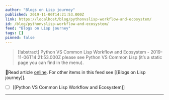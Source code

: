 ```yaml
---
author: "Blogs on Lisp journey"
published: 2019-11-06T14:21:53.000Z
link: https://localhost/blog/pythonvslisp-workflow-and-ecosystem/
id: /blog/pythonvslisp-workflow-and-ecosystem/
feed: "Blogs on Lisp journey"
tags: []
pinned: false
---
```

> [!abstract] Python VS Common Lisp Workflow and Ecosystem - 2019-11-06T14:21:53.000Z
> please see Python VS Common Lisp (it’s a static page you can find in the menu).

🔗Read article [online](https://localhost/blog/pythonvslisp-workflow-and-ecosystem/). For other items in this feed see [[Blogs on Lisp journey]].

- [ ] [[Python VS Common Lisp Workflow and Ecosystem]]
- - -

